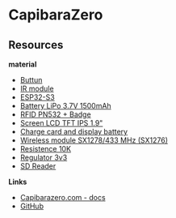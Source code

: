 # CapibaraZero

## Resources

**material**

- [Buttun](https://fr.aliexpress.com/item/32963848918.html?spm=a2g0o.order_list.order_list_main.5.22665e5b7eGzIE&gatewayAdapt=glo2fra)
- [IR module](https://fr.aliexpress.com/item/1005006385368806.html?spm=a2g0o.order_list.order_list_main.5.d9695e5b2jyo4A&gatewayAdapt=glo2fra)
- [ESP32-S3](https://fr.aliexpress.com/item/1005006418608267.html?spm=a2g0o.order_list.order_list_main.17.22665e5b7eGzIE&gatewayAdapt=glo2fra)
- [Battery LiPo 3.7V 1500mAh](https://fr.aliexpress.com/item/1005008347608135.html?spm=a2g0o.order_list.order_list_main.23.22665e5b7eGzIE&gatewayAdapt=glo2fra)
- [RFID PN532 + Badge](https://fr.aliexpress.com/item/1005007492284526.html?spm=a2g0o.order_list.order_list_main.11.d9695e5b2jyo4A&gatewayAdapt=glo2fra)
- [Screen LCD TFT IPS 1.9"](https://fr.aliexpress.com/item/1005007923886006.html?spm=a2g0o.order_list.order_list_main.35.22665e5b7eGzIE&gatewayAdapt=glo2fra)
- [Charge card and display battery]()
- [Wireless module SX1278/433 MHz (SX1276)](https://fr.aliexpress.com/item/32828673632.html?spm=a2g0o.order_list.order_list_main.47.22665e5b7eGzIE&gatewayAdapt=glo2fra)
- [Resistence 10K](https://fr.aliexpress.com/item/1005006427040577.html?spm=a2g0o.order_list.order_list_main.53.22665e5b7eGzIE&gatewayAdapt=glo2fra)
- [Regulator 3v3](https://fr.aliexpress.com/item/1005006884309456.html?spm=a2g0o.order_list.order_list_main.17.d9695e5b2jyo4A&gatewayAdapt=glo2fra)
- [SD Reader](https://fr.aliexpress.com/item/1000001126728.html?spm=a2g0o.order_list.order_list_main.23.35f95e5bjPqLRG&gatewayAdapt=glo2fra)

**Links**

- [Capibarazero.com - docs](https://capibarazero.com/)
- [GitHub](https://github.com/CapibaraZero)
